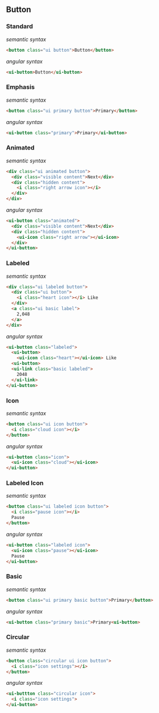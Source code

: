 ## Button

### Standard

*semantic syntax*
```html
<button class="ui button">Button</button>
```

*angular syntax*
```html
<ui-button>Button</ui-button>
```

### Emphasis
*semantic syntax*
```html
<button class="ui primary button">Primary</button>
```

*angular syntax*
```html
<ui-button class="primary">Primary</ui-button>
```

### Animated
*semantic syntax*
```html
<div class="ui animated button">
  <div class="visible content">Next</div>
  <div class="hidden content">
    <i class="right arrow icon"></i>
  </div>
</div>
```

*angular syntax*
```html
<ui-button class="animated">
  <div class="visible content">Next</div>
  <div class="hidden content">
    <ui-icon class="right arrow"></ui-icon>
  </div>
</ui-button>
```

### Labeled
*semantic syntax*
```html
<div class="ui labeled button">
  <div class="ui button">
    <i class="heart icon"></i> Like
  </div>
  <a class="ui basic label">
    2,048
  </a>
</div>
```

*angular syntax*
```html
<ui-button class="labeled">
  <ui-button>
    <ui-icon class="heart"></ui-icon> Like
  <ui-button>
  <ui-link class="basic labeled">
    2048
  </ui-link>
</ui-button>
```

### Icon
*semantic syntax*
```html
<button class="ui icon button">
  <i class="cloud icon"></i>
</button>
```

*angular syntax*
```html
<ui-button class="icon">
  <ui-icon class="cloud"></ui-icon>
</ui-button>
```

### Labeled Icon
*semantic syntax*
```html
<button class="ui labeled icon button">
  <i class="pause icon"></i>
  Pause
</button>
```

*angular syntax*
```html
<ui-button class="labeled icon">
  <ui-icon class="pause"></ui-icon>
  Pause
</ui-button>
```

### Basic
*semantic syntax*
```html
<button class="ui primary basic button">Primary</button>
```

*angular syntax*
```html
<ui-button class="primary basic">Primary<ui-button>
```

### Circular
*semantic syntax*
```html
<button class="circular ui icon button">
  <i class="icon settings"></i>
</button>
```

*angular syntax*
```html
<ui-buttton class="circular icon">
  <i class="icon settings">
</ui-button>
```